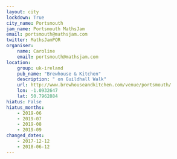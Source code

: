 ```yaml
---
layout: city                                           
lockdown: True
city_name: Portsmouth                                                               
jam_name: Portsmouth MathsJam
email: portsmouth@mathsjam.com
twitter: MathsJamPOR
organiser:
    name: Caroline
    email: portsmouth@mathsjam.com
location:
    group: uk-ireland
    pub_name: "Brewhouse & Kitchen"
    description: " on Guildhall Walk"
    url: http://www.brewhouseandkitchen.com/venue/portsmouth/
    lon: -1.0932647
    lat: 50.7962884
hiatus: False
hiatus_months:
    - 2019-06
    - 2019-07
    - 2019-08
    - 2019-09
changed_dates:
    - 2017-12-12
    - 2018-06-12
---
```

